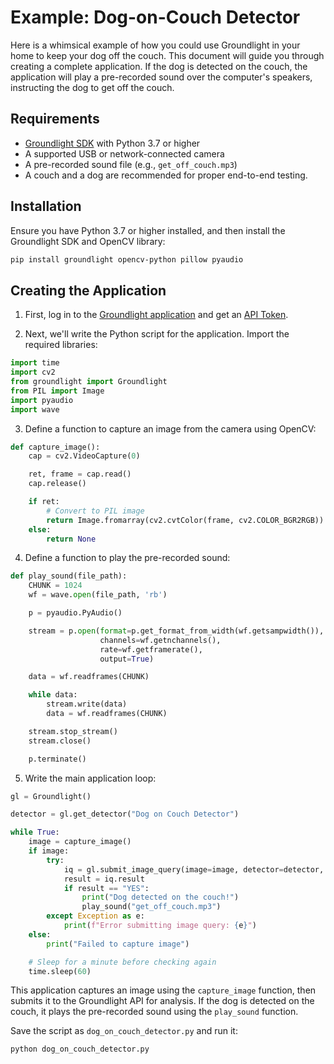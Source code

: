# Example: Dog-on-Couch Detector

Here is a whimsical example of how you could use Groundlight in your home to keep your dog off the couch.  This document will guide you through creating a complete application. If the dog is detected on the couch, the application will play a pre-recorded sound over the computer's speakers, instructing the dog to get off the couch.

## Requirements

- [Groundlight SDK](../installation/) with Python 3.7 or higher
- A supported USB or network-connected camera
- A pre-recorded sound file (e.g., `get_off_couch.mp3`)
- A couch and a dog are recommended for proper end-to-end testing.

## Installation

Ensure you have Python 3.7 or higher installed, and then install the Groundlight SDK and OpenCV library:

```bash
pip install groundlight opencv-python pillow pyaudio
```

## Creating the Application

1. First, log in to the [Groundlight application](https://app.groundlight.ai) and get an [API Token](api-tokens).

2. Next, we'll write the Python script for the application. Import the required libraries:

```python
import time
import cv2
from groundlight import Groundlight
from PIL import Image
import pyaudio
import wave
```

3. Define a function to capture an image from the camera using OpenCV:

```python
def capture_image():
    cap = cv2.VideoCapture(0)

    ret, frame = cap.read()
    cap.release()

    if ret:
        # Convert to PIL image
        return Image.fromarray(cv2.cvtColor(frame, cv2.COLOR_BGR2RGB))
    else:
        return None
```

4. Define a function to play the pre-recorded sound:

```python
def play_sound(file_path):
    CHUNK = 1024
    wf = wave.open(file_path, 'rb')

    p = pyaudio.PyAudio()

    stream = p.open(format=p.get_format_from_width(wf.getsampwidth()),
                    channels=wf.getnchannels(),
                    rate=wf.getframerate(),
                    output=True)

    data = wf.readframes(CHUNK)

    while data:
        stream.write(data)
        data = wf.readframes(CHUNK)

    stream.stop_stream()
    stream.close()

    p.terminate()
```

5. Write the main application loop:

```python
gl = Groundlight()

detector = gl.get_detector("Dog on Couch Detector")

while True:
    image = capture_image()
    if image:
        try:
            iq = gl.submit_image_query(image=image, detector=detector, wait=60)
            result = iq.result
            if result == "YES":
                print("Dog detected on the couch!")
                play_sound("get_off_couch.mp3")
        except Exception as e:
            print(f"Error submitting image query: {e}")
    else:
        print("Failed to capture image")

    # Sleep for a minute before checking again
    time.sleep(60)
```

This application captures an image using the `capture_image` function, then submits it to the Groundlight API for analysis. If the dog is detected on the couch, it plays the pre-recorded sound using the `play_sound` function.

Save the script as `dog_on_couch_detector.py` and run it:

```bash
python dog_on_couch_detector.py
```

